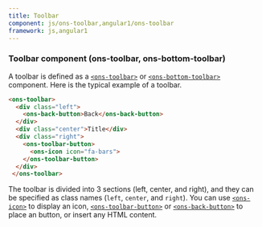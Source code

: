 ```yaml
---
title: Toolbar
component: js/ons-toolbar,angular1/ons-toolbar
framework: js,angular1
---
```


### Toolbar component (ons-toolbar, ons-bottom-toolbar)

A toolbar is defined as a [`<ons-toolbar>`](/v2/reference/js/ons-toolbar.html) or [`<ons-bottom-toolbar>`](/v2/reference/js/ons-bottom-toolbar.html) component. Here is the typical example of a toolbar.

```html
<ons-toolbar>
  <div class="left">
    <ons-back-button>Back</ons-back-button>
  </div>
  <div class="center">Title</div>
  <div class="right">
    <ons-toolbar-button>
      <ons-icon icon="fa-bars">
    </ons-toolbar-button>
  </div>
 </ons-toolbar>
```

The toolbar is divided into 3 sections (left, center, and right), and they can be specified as class names (`left`, `center`, and `right`). You can use [`<ons-icon>`](/v2/reference/js/ons-icon.html) to display an icon, [`<ons-toolbar-button>`](/v2/reference/js/ons-toolbar-button.html) or [`<ons-back-button>`](/v2/reference/js/ons-back-button.html) to place an button, or insert any HTML content.
